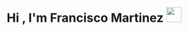 <h1 align="center"><b>Hi , I'm Francisco Martinez </b><img src="https://media.giphy.com/media/hvRJCLFzcasrR4ia7z/giphy.gif" width="35"></h1>

<!--
**FrannMartinezz/FrannMartinezz** is a ✨ _special_ ✨ repository because its `README.md` (this file) appears on your GitHub profile.

Here are some ideas to get you started:

- 🔭 I’m currently working on ...
- 🌱 I’m currently learning ...
- 👯 I’m looking to collaborate on ...
- 🤔 I’m looking for help with ...
- 💬 Ask me about ...
- 📫 How to reach me: ...
- 😄 Pronouns: ...
- ⚡ Fun fact: ...
-->
